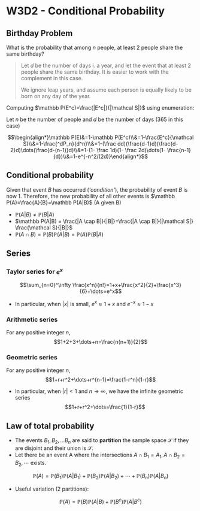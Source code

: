 # W3D2 - Conditional Probability

## Birthday Problem

What is the probability that among $n$ people, at least 2 people share the same birthday?
> Let $d$ be the number of days i. a year, and let the event that at least 2 people share the same birthday. It is easier to work with the complement in this case.
>
> We ignore leap years, and assume each person is equally likely to be born on any day of the year.

Computing $\mathbb P(E^c)=\frac{|E^c|}{|\mathcal S|}$ using enumeration:

Let $n$ be the number of people and $d$ be the number of days (365 in this case)

$$\begin{align*}\mathbb P(E)&=1-\mathbb P(E^c)\\&=1-\frac{E^c}{\mathcal S}\\&=1-\frac{^dP_n}{d^n}\\&=1-(\frac dd)(\frac{d-1}d)(\frac{d-2}d)\dots(\frac{d-(n-1)}d)\\&=1-(1- \frac 1d)(1- \frac 2d)\dots(1- \frac{n-1}{d})\\&=1-e^{-n^2/(2d)}\end{align*}$$

## Conditional probability

Given that event $B$ has occurred (*'condition'*), the probability of event $B$ is now 1. Therefore, the new probability of all other events is $\mathbb P(A)=\frac{A}{B}=\mathbb P(A|B)$ (A given B)

- $\mathbb P(A|B) \neq \mathbb P(B|A)$
- $\mathbb P(A|B) = \frac{|A \cap B|}{|B|}=\frac{|A \cap B|}{|\mathcal S|} \frac{\mathcal S}{|B|}$
- $\mathbb P(A\cap B)=\mathbb P(B)\mathbb P(A|B)=\mathbb P(A)\mathbb P(B|A)$

## Series

### Taylor series for $e^x$

$$\sum_{n=0}^\infty \frac{x^n}{n!}=1+x+\frac{x^2}{2}+\frac{x^3}{6}+\dots=e^x$$

- In particular, when $|x|$ is small, $e^x≈1+x$ and $e^{-x}≈1-x$

### Arithmetic series

For any positive integer $n$,
$$1+2+3+\dots+n=\frac{n(n+1)}{2}$$

### Geometric series

For any positive integer $n$,
$$1+r+r^2+\dots+r^{n-1}=\frac{1-r^n}{1-r}$$

- In particular, when $|r|<1$ and $n\to\infty$, we have the infinite geometric series
$$1+r+r^2+\dots=\frac{1}{1-r}$$

## Law of total probability

- The events $B_1, B_2, \dots B_n$ are said to **partition** the sample space $\mathcal S$ if they are disjoint and their union is $\mathcal S$.
- Let there be an event A where the intersections $A \cap B_1=A_1, A \cap B_2=B_2,\cdots$ exists.

$$
\mathbb{P}(A)=\mathbb{P}(B_{1})\mathbb{P}(A|B_{1})+\mathbb{P}(B_{2})\mathbb{P}(A|B_{2})+\cdots+\mathbb{P}(B_{n})\mathbb{P}(A|B_{n})
$$

- Useful variation (2 partitions):

$$
\mathbb P(A)=\mathbb P(B)\mathbb P(A|B)+\mathbb P(B^c)\mathbb P(A|B^c)
$$

